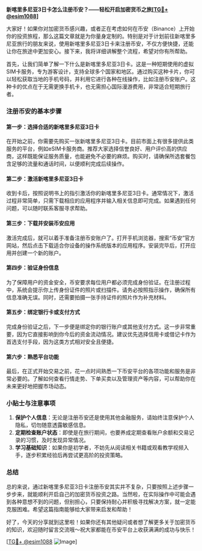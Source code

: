**新喀里多尼亚3日卡怎么注册币安？——轻松开启加密货币之旅[[TG💪+ @esim1088](https://t.me/s/esim1088)]**

大家好！如果你对加密货币感兴趣，或者正在考虑如何在币安（Binance）上开始你的投资旅程，那么这篇文章就是为你量身定制的。特别是对于计划前往新喀里多尼亚旅行的朋友来说，使用新喀里多尼亚3日卡来注册币安，不仅方便快捷，还能让你在旅途中更加安心。接下来，我将详细讲解整个流程，希望对你有所帮助。

首先，让我们简单了解一下什么是新喀里多尼亚3日卡。这是一种短期使用的虚拟SIM卡服务，专为游客设计，支持全球多个国家和地区。通过购买这种卡片，你可以轻松获取当地的手机号码，并利用它进行各种在线操作，比如注册币安账户。这种卡的优点在于无需更换手机卡，也无需担心国际漫游费用，非常适合短期旅行者。

### 注册币安的基本步骤

#### 第一步：选择合适的新喀里多尼亚3日卡

在开始之前，你需要先购买一张新喀里多尼亚3日卡。目前市面上有很多提供此类服务的平台，例如eSIM卡服务商。推荐大家选择信誉良好、用户评价高的供应商，这样既能保证服务质量，也能避免不必要的麻烦。购买时，请确保所选套餐包含足够的流量和通话时间，以便顺利完成后续操作。

#### 第二步：激活新喀里多尼亚3日卡

收到卡后，按照说明书上的指引激活你的新喀里多尼亚3日卡。通常情况下，激活过程非常简单，只需下载相应的应用程序并输入相关信息即可完成。如果遇到任何问题，可以随时联系客服寻求帮助。

#### 第三步：下载并安装币安应用

激活完成后，就可以着手准备注册币安账户了。打开手机浏览器，搜索“币安”官方网站，然后点击下载适合你设备的操作系统版本的应用程序。安装完毕后，打开应用并创建一个新的账户。

#### 第四步：验证身份信息

为了保障用户的资金安全，币安要求每位用户都必须完成身份验证。在注册过程中，系统会提示你上传身份证件的照片或扫描件。请务必按照指示操作，确保所有信息准确无误。同时，还需要拍摄一张手持证件的照片作为补充材料。

#### 第五步：绑定银行卡或支付方式

完成身份验证之后，下一步便是绑定你的银行账户或其他支付方式。这一步非常重要，因为它直接影响到你今后的资金流动情况。建议优先选择信用卡或借记卡作为首选支付手段，因为这类方式相对安全且便捷。

#### 第六步：熟悉平台功能

最后，在正式开始交易之前，花一点时间熟悉一下币安平台的各项功能和服务是非常必要的。了解如何查看行情走势、下单买卖以及管理资产等内容，可以帮助你在未来更好地把握市场动态。

### 小贴士与注意事项

1. **保护个人信息**：无论是注册币安还是使用其他金融服务，请始终注意保护个人隐私，切勿随意透露敏感信息。
2. **定期检查账户状态**：即使是在旅行期间，也要养成定期查看账户余额和交易记录的习惯，及时发现异常情况。
3. **学习基础知识**：如果你是初学者，不妨先从阅读相关书籍或观看教学视频入手，逐步积累经验后再尝试更高阶的投资策略。

### 总结

总的来说，通过新喀里多尼亚3日卡注册币安其实并不复杂，只要按照上述步骤一步步来，就能顺利开启自己的加密货币投资之路。当然啦，在实际操作中可能会遇到各种意想不到的问题，但别担心，只要保持耐心并积极寻找解决方案，就一定能克服困难。希望这篇指南能够给大家带来启发和帮助！

好了，今天的分享就到这里啦！如果你还有其他疑问或者想了解更多关于加密货币的知识，欢迎随时留言交流哦～祝大家都能在币安平台上收获满满的成功与快乐！

[[TG💪+ @esim1088](https://t.me/s/esim1088) ![Image](https://i.postimg.cc/4NQfJmqS/Snipaste-2025-05-13-00-14-12.png)]